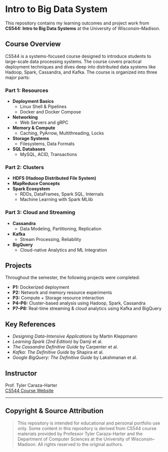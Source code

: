 # Intro to Big Data System
This repository contains my learning outcomes and project work from **CS544: Intro to Big Data Systems** at the University of Wisconsin–Madison.

## Course Overview
CS544 is a systems-focused course designed to introduce students to large-scale data processing systems. The course covers practical deployment techniques and dives deep into distributed data systems like Hadoop, Spark, Cassandra, and Kafka.
The course is organized into three major parts:

### Part 1: Resources
- **Deployment Basics**
  - Linux Shell & Pipelines
  - Docker and Docker Compose
- **Networking**
  - Web Servers and gRPC
- **Memory & Compute**
  - Caching, PyArrow, Multithreading, Locks
- **Storage Systems**
  - Filesystems, Data Formats
- **SQL Databases**
  - MySQL, ACID, Transactions

### Part 2: Clusters
- **HDFS (Hadoop Distributed File System)**
- **MapReduce Concepts**
- **Spark Ecosystem**
  - RDDs, DataFrames, Spark SQL, Internals
  - Machine Learning with Spark MLlib

### Part 3: Cloud and Streaming
- **Cassandra**
  - Data Modeling, Partitioning, Replication
- **Kafka**
  - Stream Processing, Reliability
- **BigQuery**
  - Cloud-native Analytics and ML Integration

## Projects

Throughout the semester, the following projects were completed:
- **P1:** Dockerized deployment
- **P2:** Network and memory resource experiments
- **P3:** Compute + Storage resource interaction
- **P4–P6:** Cluster-based analysis using Hadoop, Spark, Cassandra
- **P7–P8:** Real-time streaming & cloud analytics using Kafka and BigQuery

## Key References
- *Designing Data-Intensive Applications* by Martin Kleppmann
- *Learning Spark (2nd Edition)* by Damji et al.
- *The Cassandra Definitive Guide* by Carpenter et al.
- *Kafka: The Definitive Guide* by Shapira et al.
- *Google BigQuery: The Definitive Guide* by Lakshmanan et al.

## Instructor
Prof. Tyler Caraza-Harter  
[CS544 Course Website](https://tyler.caraza-harter.com/cs544/)

---
## Copyright & Source Attribution
> This repository is intended for educational and personal portfolio use only. Some content in this repository is derived from CS544 course materials provided by Professor Tyler Caraza-Harter and the Department of Computer Sciences at the University of Wisconsin–Madison. All rights reserved to the original authors.
